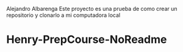 Alejandro Albarenga 
Este proyecto es una prueba de como crear un repositorio y clonarlo a mi computadora local
# Henry-PrepCourse-NoReadme
